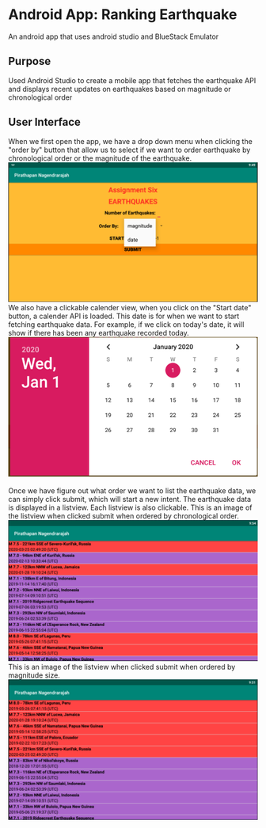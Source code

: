 # Android App: Ranking Earthquake 
An android app that uses android studio and BlueStack Emulator 
## Purpose
Used Android Studio to create a mobile app that fetches the earthquake API and displays recent updates on earthquakes based on magnitude or chronological order
## User Interface
When we first open the app, we have a drop down menu when clicking the "order by" button that allow us to select if we want to order earthquake by chronological order or the magnitude of the earthquake. 
![alt text](https://github.com/pirathapan28/Ranking-Earthquake---Android-App/blob/master/image/homescreen.PNG)
We also have a clickable calender view, when you click on the "Start date" button, a calender API is loaded. This date is for when we want to start fetching earthquake data. For example, if we click on today's date, it will show if there has been any earthquake recorded today.
![alt text](https://github.com/pirathapan28/Ranking-Earthquake---Android-App/blob/master/image/calendar.PNG)
<br> <br>
Once we have figure out what order we want to list the earthquake data, we can simply click submit, which will start a new intent. The earthquake data is displayed in a listview. Each listview is also clickable.
This is an image of the listview when clicked submit when ordered by chronological order.
![alt text](https://github.com/pirathapan28/Ranking-Earthquake---Android-App/blob/master/image/orderbydate.PNG)
This is an image of the listview when clicked submit when ordered by magnitude size. 
![alt text](https://github.com/pirathapan28/Ranking-Earthquake---Android-App/blob/master/image/orderby.PNG)
